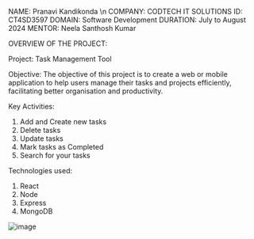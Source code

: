 NAME: Pranavi Kandikonda \n
COMPANY: CODTECH IT SOLUTIONS
ID: CT4SD3597
DOMAIN: Software Development
DURATION: July to August 2024
MENTOR: Neela Santhosh Kumar

OVERVIEW OF THE PROJECT:

Project: Task Management Tool

Objective:
The objective of this project is to create a web or mobile application to help users manage their tasks and projects efficiently, facilitating better organisation and productivity.

Key Activities:
1) Add and Create new tasks
2) Delete tasks
3) Update tasks
4) Mark tasks as Completed
5) Search for your tasks

Technologies used:
1) React
2) Node
3) Express
4) MongoDB

![image](https://github.com/user-attachments/assets/edbdf00c-ba71-4e5d-a0a4-8a8120f97029)

